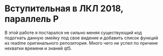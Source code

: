 # Вступительная в ЛКЛ 2018, параллель P
В этой работе я постарался не сильно меняя существующий код подогнать данную змейку под свое видение и добавить список функций из readme оригинального репозитория.
Много чего не успел по причине нехватки времени и знаний qt5.
